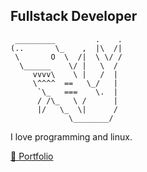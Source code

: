 ## Fullstack Developer


```
 _________         .    .
(..       \_    ,  |\  /|
 \       O  \  /|  \ \/ /
  \______    \/ |   \  / 
     vvvv\    \ |   /  |
     \^^^^  ==   \_/   |
      `\_   ===    \.  |
      / /\_   \ /      |
      |/   \_  \|      /
             \________/
```

I love programming and linux.

[🦈 Portfolio](https://viniciuspx.com/)
